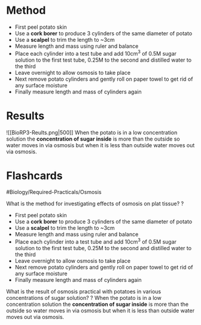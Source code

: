 # Method
- First peel potato skin
- Use a **cork borer** to produce 3 cylinders of the same diameter of potato
- Use a **scalpel** to trim the length to ~3cm
- Measure length and mass using ruler and balance
- Place each cylinder into a test tube and add 10cm$^3$ of 0.5M sugar solution to the first test tube, 0.25M to the second and distilled water to the third
-  Leave overnight to allow osmosis to take place
- Next remove potato cylinders and gently roll on paper towel to get rid of any surface moisture
- Finally measure length and mass of cylinders again

# Results
![[BioRP3-Reults.png|500]]
When the potato is in a low concentration solution the **concentration of sugar inside** is more than the outside so water moves in via osmosis but when it is less than outside water moves out via osmosis.


# Flashcards

#Biology/Required-Practicals/Osmosis

What is the method for investigating effects of osmosis on plat tissue?
?
- First peel potato skin
- Use a **cork borer** to produce 3 cylinders of the same diameter of potato
- Use a **scalpel** to trim the length to ~3cm
- Measure length and mass using ruler and balance
- Place each cylinder into a test tube and add 10cm$^3$ of 0.5M sugar solution to the first test tube, 0.25M to the second and distilled water to the third
-  Leave overnight to allow osmosis to take place
- Next remove potato cylinders and gently roll on paper towel to get rid of any surface moisture
- Finally measure length and mass of cylinders again 

What is the result of osmosis practical with potatoes in various concentrations of sugar solution?
?
When the potato is in a low concentration solution the **concentration of sugar inside** is more than the outside so water moves in via osmosis but when it is less than outside water moves out via osmosis. 